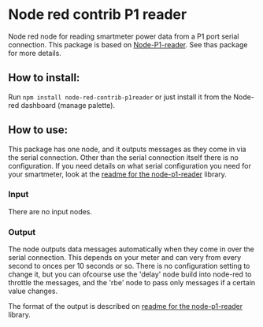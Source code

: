 # Node red contrib P1 reader

Node red node for reading smartmeter power data from a P1 port serial connection.
This package is based on [Node-P1-reader](https://github.com/ruudverheijden/node-p1-reader). See thas package for more details. 

## How to install:
Run `npm install node-red-contrib-p1reader` or just install it from the Node-red dashboard (manage palette).

## How to use:
This package has one node, and it outputs messages as they come in via the serial connection.
Other than the serial connection itself there is no configuration. 
If you need details on what serial configuration you need for your smartmeter, look at the [readme for the node-p1-reader](https://github.com/ruudverheijden/node-p1-reader) library.

### Input
There are no input nodes.

### Output
The node outputs data messages automatically when they come in over the serial connection. This depends on your meter and can very from every second to onces per 10 seconds or so. There is no configuration setting to change it, but you can ofcourse use the 'delay' node build into node-red to throttle the messages, and the 'rbe' node to pass only messages if a certain value changes.

The format of the output is described on [readme for the node-p1-reader](https://github.com/ruudverheijden/node-p1-reader) library.